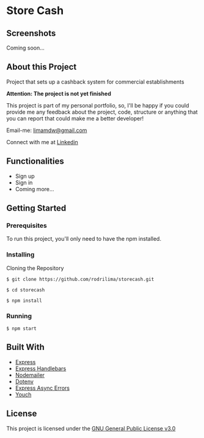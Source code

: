 # Store Cash

## Screenshots

Coming soon...

## About this Project

Project that sets up a cashback system for commercial establishments

**Attention: The project is not yet finished**

This project is part of my personal portfolio, so, I'll be happy if you could provide me any feedback about the project, code, structure or anything that you can report that could make me a better developer!

Email-me: limamdw@gmail.com

Connect with me at [Linkedin](https://www.linkedin.com/in/rodrilima/)

## Functionalities

- Sign up
- Sign in
- Coming more...

## Getting Started

### Prerequisites

To run this project, you'll only need to have the npm installed.

### Installing

Cloning the Repository

```
$ git clone https://github.com/rodrilima/storecash.git

$ cd storecash

$ npm install
```

### Running

```
$ npm start
```


## Built With

- [Express](https://github.com/expressjs/express)
- [Express Handlebars](https://github.com/ericf/express-handlebars)
- [Nodemailer](https://github.com/nodemailer/nodemailer)
- [Dotenv](https://github.com/motdotla/dotenv)
- [Express Async Errors](https://github.com/davidbanham/express-async-errors)
- [Youch](https://github.com/poppinss/youch)

## License

This project is licensed under the [GNU General Public License v3.0](https://github.com/rodrilima/storecash/blob/master/LICENSE)